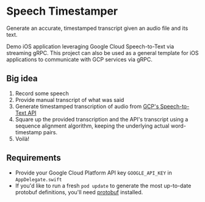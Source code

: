 # Speech Timestamper

Generate an accurate, timestamped transcript given an audio file and its text.

Demo iOS application leveraging Google Cloud Speech-to-Text via streaming gRPC. This project can also be used as a general template for iOS applications to communicate with GCP services via gRPC.

## Big idea
1. Record some speech
1. Provide manual transcript of what was said
1. Generate timestamped transcription of audio from [GCP's Speech-to-Text API](https://cloud.google.com/speech-to-text/)
1. Square up the provided transcription and the API's transcript using a sequence alignment algorithm, keeping the underlying actual word-timestamp pairs.
1. Voilà!

## Requirements
- Provide your Google Cloud Platform API key `GOOGLE_API_KEY` in `AppDelegate.swift`
- If you'd like to run a fresh `pod update` to generate the most up-to-date protobuf definitions, you'll need [protobuf](https://github.com/apple/swift-protobuf) installed.
